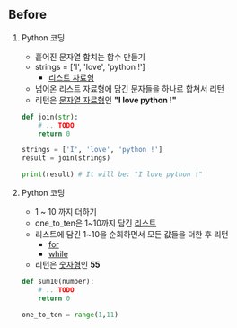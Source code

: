 ## Before

1. Python 코딩
    - 흩어진 문자열 합치는 함수 만들기
    - strings = ['I', 'love', 'python !']
        - [리스트 자료형](https://wikidocs.net/14)
    - 넘어온 리스트 자료형에 담긴 문자들을 하나로 합쳐서 리턴
    - 리턴은 [문자열 자료형](https://wikidocs.net/13)인 **"I love python !"**

    ```python
    def join(str):
        # .. TODO
        return 0

    strings = ['I', 'love', 'python !']
    result = join(strings)

    print(result) # It will be: "I love python !"
    ```

1. Python 코딩
    - 1 ~ 10 까지 더하기
    - one_to_ten은 1~10까지 담긴 [리스트](https://wikidocs.net/14)
    - 리스트에 담긴 1~10을 순회하면서 모든 값들을 더한 후 리턴
        - [for](https://wikidocs.net/58)
        - [while](https://wikidocs.net/56)
    - 리턴은 [숫자형](https://wikidocs.net/12)인 **55**

    ```python
    def sum10(number):
        # .. TODO
        return 0

    one_to_ten = range(1,11)
    ```